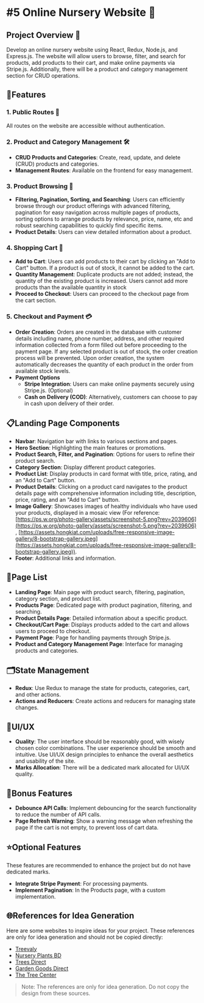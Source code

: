 # #5 Online Nursery Website 🌱

## Project Overview 🌱

Develop an online nursery website using React, Redux, Node.js, and Express.js. The website will allow users to browse, filter, and search for products, add products to their cart, and make online payments via Stripe.js. Additionally, there will be a product and category management section for CRUD operations.

## 🌟Features

### 1\. Public Routes 🚀

All routes on the website are accessible without authentication.

### 2\. Product and Category Management 🛠️

-   **CRUD Products and Categories**: Create, read, update, and delete (CRUD) products and categories.
-   **Management Routes**: Available on the frontend for easy management.

### 3\. Product Browsing 🌿

- **Filtering, Pagination, Sorting, and Searching**: Users can efficiently browse through our product offerings with advanced filtering, pagination for easy navigation across multiple pages of products, sorting options to arrange products by relevance, price, name, etc and robust searching capabilities to quickly find specific items.
- **Product Details**: Users can view detailed information about a product.

### 4\. Shopping Cart 🛒

- **Add to Cart**: Users can add products to their cart by clicking an "Add to Cart" button. If a product is out of stock, it cannot be added to the cart.
- **Quantity Management**: Duplicate products are not added; instead, the quantity of the existing product is increased. Users cannot add more products than the available quantity in stock
- **Proceed to Checkout**: Users can proceed to the checkout page from the cart section.

### 5\. Checkout and Payment 💳

- **Order Creation**: Orders are created in the database with customer details including name, phone number, address, and other required information collected from a form filled out before proceeding to the payment page. If any selected product is out of stock, the order creation process will be prevented. Upon order creation, the system automatically decreases the quantity of each product in the order from available stock levels.
- **Payment Options**
  - **Stripe Integration**: Users can make online payments securely using Stripe.js. (Optional)
  - **Cash on Delivery (COD)**: Alternatively, customers can choose to pay in cash upon delivery of their order.

  

## 📋Landing Page Components

- **Navbar**: Navigation bar with links to various sections and pages.
- **Hero Section**: Highlighting the main features or promotions.
- **Product Search, Filter, and Pagination**: Options for users to refine their product search.
- **Category Section**: Display different product categories.
- **Product List**: Display products in card format with title, price, rating, and an "Add to Cart" button.
- **Product Details**: Clicking on a product card navigates to the product details page with comprehensive information including title, description, price, rating, and an "Add to Cart" button.
- **Image Gallery**: Showcases images of healthy individuals who have used your products, displayed in a mosaic view (For reference: [https://ps.w.org/photo-gallery/assets/screenshot-5.png?rev=2039606](https://ps.w.org/photo-gallery/assets/screenshot-5.png?rev=2039606) , [https://assets.hongkiat.com/uploads/free-responsive-image-gallery/8-bootstrap-gallery.jpeg](https://assets.hongkiat.com/uploads/free-responsive-image-gallery/8-bootstrap-gallery.jpeg)).
- **Footer**: Additional links and information.

## 📑Page List

- **Landing Page**: Main page with product search, filtering, pagination, category section, and product list.
- **Products Page**: Dedicated page with product pagination, filtering, and searching.
- **Product Details Page**: Detailed information about a specific product.
- **Checkout/Cart Page**: Displays products added to the cart and allows users to proceed to checkout.
- **Payment Page**: Page for handling payments through Stripe.js.
- **Product and Category Management Page**: Interface for managing products and categories.

## 🗂️State Management

- **Redux**: Use Redux to manage the state for products, categories, cart, and other actions.
- **Actions and Reducers**: Create actions and reducers for managing state changes.

## 🎨UI/UX

- **Quality**: The user interface should be reasonably good, with wisely chosen color combinations. The user experience should be smooth and intuitive. Use UI/UX design principles to enhance the overall aesthetics and usability of the site.
- **Marks Allocation**: There will be a dedicated mark allocated for UI/UX quality.

## 🎁Bonus Features

- **Debounce API Calls**: Implement debouncing for the search functionality to reduce the number of API calls.
- **Page Refresh Warning**: Show a warning message when refreshing the page if the cart is not empty, to prevent loss of cart data.

## ⭐Optional Features

These features are recommended to enhance the project but do not have dedicated marks.

- **Integrate Stripe Payment**: For processing payments.
- **Implement Pagination**: In the Products page, with a custom implementation.

## 🌐References for Idea Generation

Here are some websites to inspire ideas for your project. These references are only for idea generation and should not be copied directly:

- [Treevaly](https://treevaly.com/)
- [Nursery Plants BD](https://nurseryplantsbd.com/)
- [Trees Direct](https://treesdirect.co.uk/)
- [Garden Goods Direct](https://gardengoodsdirect.com/)
- [The Tree Center](https://www.thetreecenter.com/)

> Note: The references are only for idea generation. Do not copy the design from these sources.